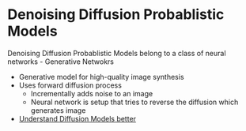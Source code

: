 # Denoising Diffusion Probablistic Models

Denoising Diffusion Probablistic Models belong to a class of neural networks - Generative Netwokrs

- Generative model for high-quality image synthesis
- Uses forward diffusion process
    - Incrementally adds noise to an image
    - Neural network is setup that tries to reverse the diffusion which generates image
- [Understand Diffusion Models better](https://arxiv.org/pdf/2006.11239)